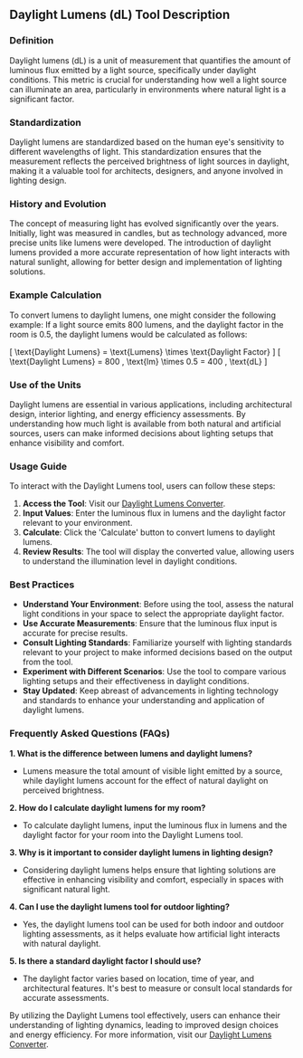 ## Daylight Lumens (dL) Tool Description

### Definition
Daylight lumens (dL) is a unit of measurement that quantifies the amount of luminous flux emitted by a light source, specifically under daylight conditions. This metric is crucial for understanding how well a light source can illuminate an area, particularly in environments where natural light is a significant factor. 

### Standardization
Daylight lumens are standardized based on the human eye's sensitivity to different wavelengths of light. This standardization ensures that the measurement reflects the perceived brightness of light sources in daylight, making it a valuable tool for architects, designers, and anyone involved in lighting design.

### History and Evolution
The concept of measuring light has evolved significantly over the years. Initially, light was measured in candles, but as technology advanced, more precise units like lumens were developed. The introduction of daylight lumens provided a more accurate representation of how light interacts with natural sunlight, allowing for better design and implementation of lighting solutions.

### Example Calculation
To convert lumens to daylight lumens, one might consider the following example: If a light source emits 800 lumens, and the daylight factor in the room is 0.5, the daylight lumens would be calculated as follows:

\[ 
\text{Daylight Lumens} = \text{Lumens} \times \text{Daylight Factor} 
\]
\[ 
\text{Daylight Lumens} = 800 \, \text{lm} \times 0.5 = 400 \, \text{dL} 
\]

### Use of the Units
Daylight lumens are essential in various applications, including architectural design, interior lighting, and energy efficiency assessments. By understanding how much light is available from both natural and artificial sources, users can make informed decisions about lighting setups that enhance visibility and comfort.

### Usage Guide
To interact with the Daylight Lumens tool, users can follow these steps:
1. **Access the Tool**: Visit our [Daylight Lumens Converter](https://www.inayam.co/unit-converter/illuminance).
2. **Input Values**: Enter the luminous flux in lumens and the daylight factor relevant to your environment.
3. **Calculate**: Click the 'Calculate' button to convert lumens to daylight lumens.
4. **Review Results**: The tool will display the converted value, allowing users to understand the illumination level in daylight conditions.

### Best Practices
- **Understand Your Environment**: Before using the tool, assess the natural light conditions in your space to select the appropriate daylight factor.
- **Use Accurate Measurements**: Ensure that the luminous flux input is accurate for precise results.
- **Consult Lighting Standards**: Familiarize yourself with lighting standards relevant to your project to make informed decisions based on the output from the tool.
- **Experiment with Different Scenarios**: Use the tool to compare various lighting setups and their effectiveness in daylight conditions.
- **Stay Updated**: Keep abreast of advancements in lighting technology and standards to enhance your understanding and application of daylight lumens.

### Frequently Asked Questions (FAQs)

**1. What is the difference between lumens and daylight lumens?**
   - Lumens measure the total amount of visible light emitted by a source, while daylight lumens account for the effect of natural daylight on perceived brightness.

**2. How do I calculate daylight lumens for my room?**
   - To calculate daylight lumens, input the luminous flux in lumens and the daylight factor for your room into the Daylight Lumens tool.

**3. Why is it important to consider daylight lumens in lighting design?**
   - Considering daylight lumens helps ensure that lighting solutions are effective in enhancing visibility and comfort, especially in spaces with significant natural light.

**4. Can I use the daylight lumens tool for outdoor lighting?**
   - Yes, the daylight lumens tool can be used for both indoor and outdoor lighting assessments, as it helps evaluate how artificial light interacts with natural daylight.

**5. Is there a standard daylight factor I should use?**
   - The daylight factor varies based on location, time of year, and architectural features. It's best to measure or consult local standards for accurate assessments. 

By utilizing the Daylight Lumens tool effectively, users can enhance their understanding of lighting dynamics, leading to improved design choices and energy efficiency. For more information, visit our [Daylight Lumens Converter](https://www.inayam.co/unit-converter/illuminance).